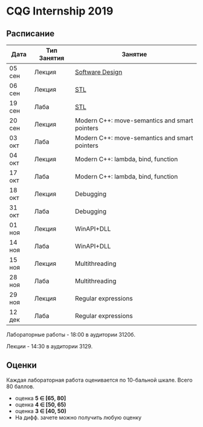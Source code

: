 ﻿# CQG Internship 2019

## Расписание

Дата | Тип Занятия | Занятие
-----|-------------|--------
05 сен | Лекция | [Software Design](<1. Software design/Software_design.pdf>)
06 сен | Лекция | [STL](<2. STL/STL Basics.pdf>)
19 сен | Лаба   | [STL](<2. STL/STL Task.md>)
20 сен | Лекция | Modern C++: move-semantics and smart pointers
03 окт | Лаба   | Modern C++: move-semantics and smart pointers
04 окт | Лекция | Modern C++: lambda, bind, function
17 окт | Лаба   | Modern C++: lambda, bind, function
18 окт | Лекция | Debugging
31 окт | Лаба   | Debugging
01 ноя | Лекция | WinAPI+DLL
14 ноя | Лаба   | WinAPI+DLL
15 ноя | Лекция | Multithreading
28 ноя | Лаба   | Multithreading
29 ноя | Лекция | Regular expressions
12 дек | Лаба   | Regular expressions

Лабораторные работы - 18:00 в аудитории 3120б.

Лекции - 14:30 в аудитории 3129.

## Оценки

Каждая лабораторная работа оценивается по 10-бальной шкале. Всего 80 баллов.

+ оценка <b>5 &Element; [65, 80]</b>
+ оценка <b>4 &Element; [50, 65)</b>
+ оценка <b>3 &Element; [40, 50)</b>
+ На дифф. зачете можно получить любую оценку

